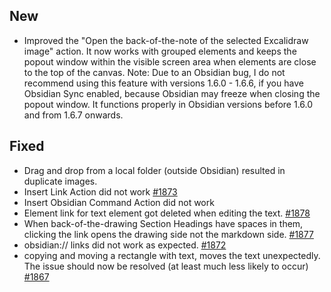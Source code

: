 ## New
- Improved the "Open the back-of-the-note of the selected Excalidraw image" action. It now works with grouped elements and keeps the popout window within the visible screen area when elements are close to the top of the canvas. Note: Due to an Obsidian bug, I do not recommend using this feature with versions 1.6.0 - 1.6.6, if you have Obsidian Sync enabled, because Obsidian may freeze when closing the popout window. It functions properly in Obsidian versions before 1.6.0 and from 1.6.7 onwards. 

## Fixed
- Drag and drop from a local folder (outside Obsidian) resulted in duplicate images.
- Insert Link Action did not work [#1873](https://github.com/zsviczian/obsidian-excalidraw-plugin/issues/1873)
- Insert Obsidian Command Action did not work
- Element link for text element got deleted when editing the text. [#1878](https://github.com/zsviczian/obsidian-excalidraw-plugin/issues/1878)
- When back-of-the-drawing Section Headings have spaces in them, clicking the link opens the drawing side not the markdown side. [#1877](https://github.com/zsviczian/obsidian-excalidraw-plugin/issues/1877)
- obsidian:// links did not work as expected. [#1872](https://github.com/zsviczian/obsidian-excalidraw-plugin/issues/1872)
- copying and moving a rectangle with text, moves the text unexpectedly. The issue should now be resolved (at least much less likely to occur) [#1867](https://github.com/zsviczian/obsidian-excalidraw-plugin/issues/1867)